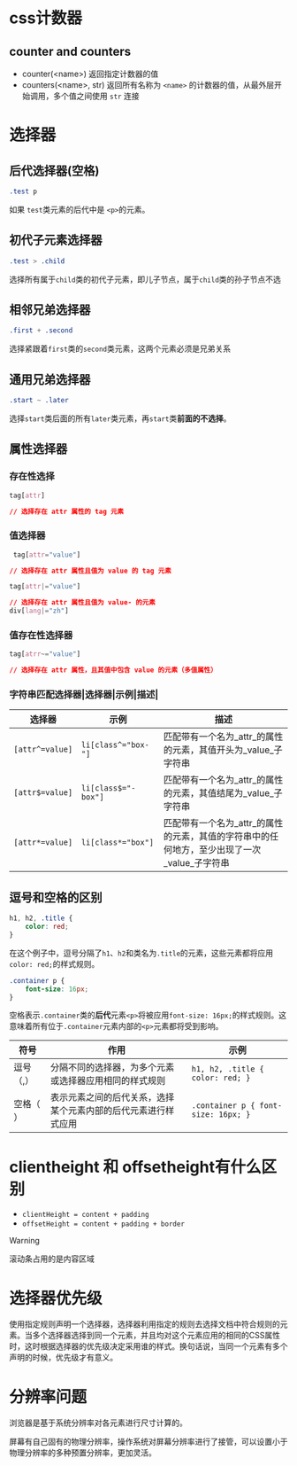 # css计数器
## counter and counters
- counter(\<name>) 返回指定计数器的值
- counters(\<name>, str) 返回所有名称为 `<name>` 的计数器的值，从最外层开始调用，多个值之间使用 `str` 连接

# 选择器
## 后代选择器(空格)
```CSS
.test p 

```
如果 `test`类元素的后代中是 `<p>`的元素。
## 初代子元素选择器
```CSS
.test > .child 

```
选择所有属于`child`类的初代子元素，即儿子节点，属于`child`类的孙子节点不选

## 相邻兄弟选择器
```CSS
.first + .second 

```
选择紧跟着`first`类的`second`类元素，这两个元素必须是兄弟关系

## 通用兄弟选择器
```CSS
.start ~ .later

```
选择`start`类后面的所有`later`类元素，再`start`类**前面的不选择**。
## 属性选择器
### 存在性选择

```css
tag[attr] 

// 选择存在 attr 属性的 tag 元素
```

### 值选择器

```css
 tag[attr="value"] 

// 选择存在 attr 属性且值为 value 的 tag 元素

tag[attr|="value"]

// 选择存在 attr 属性且值为 value- 的元素
div[lang|="zh"]
```

### 值存在性选择器
```CSS
tag[atrr~="value"]

// 选择存在 attr 属性，且其值中包含 value 的元素（多值属性）
```
### 字符串匹配选择器|选择器|示例|描述|
| 选择器             | 示例                  | 描述                                                   |
| --------------- | ------------------- | ---------------------------------------------------- |
| `[attr^=value]` | `li[class^="box-"]` | 匹配带有一个名为_attr_的属性的元素，其值开头为_value_子字符串                |
| `[attr$=value]` | `li[class$="-box"]` | 匹配带有一个名为_attr_的属性的元素，其值结尾为_value_子字符串                |
| `[attr*=value]` | `li[class*="box"]`  | 匹配带有一个名为_attr_的属性的元素，其值的字符串中的任何地方，至少出现了一次_value_子字符串 |

## 逗号和空格的区别

```css
h1, h2, .title {
    color: red;
}
```
在这个例子中，逗号分隔了`h1`、`h2`和类名为`.title`的元素，这些元素都将应用`color: red;`的样式规则。


```css
.container p {
    font-size: 16px;
}
```
空格表示`.container`类的**后代**元素`<p>`将被应用`font-size: 16px;`的样式规则。这意味着所有位于`.container`元素内部的`<p>`元素都将受到影响。

| 符号 | 作用 | 示例 |
| --- | --- | --- |
| 逗号（,） | 分隔不同的选择器，为多个元素或选择器应用相同的样式规则 | `h1, h2, .title { color: red; }` |
| 空格（ ） | 表示元素之间的后代关系，选择某个元素内部的后代元素进行样式应用 | `.container p { font-size: 16px; }` |

# clientheight 和 offsetheight有什么区别
- `clientHeight = content + padding`
- `offsetHeight = content + padding + border`
>[!warning]
>滚动条占用的是内容区域

# 选择器优先级
使用指定规则声明一个选择器，选择器利用指定的规则去选择文档中符合规则的元素。当多个选择器选择到同一个元素，并且均对这个元素应用的相同的CSS属性时，这时根据选择器的优先级决定采用谁的样式。换句话说，当同一个元素有多个声明的时候，优先级才有意义。


# 分辨率问题
浏览器是基于系统分辨率对各元素进行尺寸计算的。

屏幕有自己固有的物理分辨率，操作系统对屏幕分辨率进行了接管，可以设置小于物理分辨率的多种预置分辨率，更加灵活。